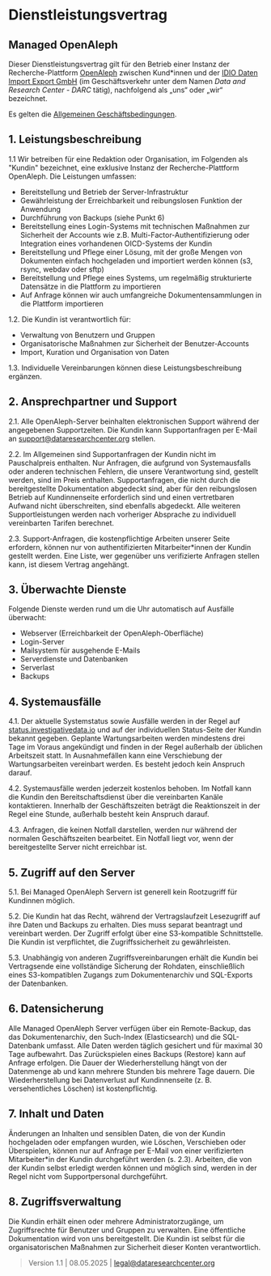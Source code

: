 # Dienstleistungsvertrag

## Managed OpenAleph

Dieser Dienstleistungsvertrag gilt für den Betrieb einer Instanz der Recherche-Plattform [OpenAleph](https://openaleph.org/) zwischen Kund*innen und der [IDIO Daten Import Export GmbH](https://dataresearchcenter.org) (im Geschäftsverkehr unter dem Namen _Data and Research Center - DARC_ tätig), nachfolgend als „uns“ oder „wir“ bezeichnet.

Es gelten die [Allgemeinen Geschäftsbedingungen](./agb.md).

## 1. Leistungsbeschreibung

1.1 Wir betreiben für eine Redaktion oder Organisation, im Folgenden als "Kundin" bezeichnet, eine exklusive Instanz der Recherche-Plattform OpenAleph. Die Leistungen umfassen:

- Bereitstellung und Betrieb der Server-Infrastruktur
- Gewährleistung der Erreichbarkeit und reibungslosen Funktion der Anwendung
- Durchführung von Backups (siehe Punkt 6)
- Bereitstellung eines Login-Systems mit technischen Maßnahmen zur Sicherheit der Accounts wie z.B. Multi-Factor-Authentifizierung oder Integration eines vorhandenen OICD-Systems der Kundin
- Bereitstellung und Pflege einer Lösung, mit der große Mengen von Dokumenten einfach hochgeladen und importiert werden können (s3, rsync, webdav oder sftp)
- Bereitstellung und Pflege eines Systems, um regelmäßig strukturierte Datensätze in die Plattform zu importieren
- Auf Anfrage können wir auch umfangreiche Dokumentensammlungen in die Plattform importieren

1.2. Die Kundin ist verantwortlich für:

- Verwaltung von Benutzern und Gruppen
- Organisatorische Maßnahmen zur Sicherheit der Benutzer-Accounts
- Import, Kuration und Organisation von Daten

1.3. Individuelle Vereinbarungen können diese Leistungsbeschreibung ergänzen.

## 2. Ansprechpartner und Support

2.1. Alle OpenAleph-Server beinhalten elektronischen Support während der angegebenen Supportzeiten. Die Kundin kann Supportanfragen per E-Mail an [support@dataresearchcenter.org](mailto:support@dataresearchcenter.org) stellen.

2.2. Im Allgemeinen sind Supportanfragen der Kundin nicht im Pauschalpreis enthalten. Nur Anfragen, die aufgrund von Systemausfalls oder anderen technischen Fehlern, die unsere Verantwortung sind, gestellt werden, sind im Preis enthalten. Supportanfragen, die nicht durch die bereitgestellte Dokumentation abgedeckt sind, aber für den reibungslosen Betrieb auf Kundinnenseite erforderlich sind und einen vertretbaren Aufwand nicht überschreiten, sind ebenfalls abgedeckt. Alle weiteren Supportleistungen werden nach vorheriger Absprache zu individuell vereinbarten Tarifen berechnet.

2.3. Support-Anfragen, die kostenpflichtige Arbeiten unserer Seite erfordern, können nur von authentifizierten Mitarbeiter*innen der Kundin gestellt werden. Eine Liste, wer gegenüber uns verifizierte Anfragen stellen kann, ist diesem Vertrag angehängt.

## 3. Überwachte Dienste

Folgende Dienste werden rund um die Uhr automatisch auf Ausfälle überwacht:

- Webserver (Erreichbarkeit der OpenAleph-Oberfläche)
- Login-Server
- Mailsystem für ausgehende E-Mails
- Serverdienste und Datenbanken
- Serverlast
- Backups

## 4. Systemausfälle

4.1. Der aktuelle Systemstatus sowie Ausfälle werden in der Regel auf [status.investigativedata.io](https://status.investigativedata.io) und auf der individuellen Status-Seite der Kundin bekannt gegeben. Geplante Wartungsarbeiten werden mindestens drei Tage im Voraus angekündigt und finden in der Regel außerhalb der üblichen Arbeitszeit statt. In Ausnahmefällen kann eine Verschiebung der Wartungsarbeiten vereinbart werden. Es besteht jedoch kein Anspruch darauf.

4.2. Systemausfälle werden jederzeit kostenlos behoben. Im Notfall kann die Kundin den Bereitschaftsdienst über die vereinbarten Kanäle kontaktieren. Innerhalb der Geschäftszeiten beträgt die Reaktionszeit in der Regel eine Stunde, außerhalb besteht kein Anspruch darauf.

4.3. Anfragen, die keinen Notfall darstellen, werden nur während der normalen Geschäftszeiten bearbeitet. Ein Notfall liegt vor, wenn der bereitgestellte Server nicht erreichbar ist.

## 5. Zugriff auf den Server

5.1. Bei Managed OpenAleph Servern ist generell kein Rootzugriff für Kundinnen möglich.

5.2. Die Kundin hat das Recht, während der Vertragslaufzeit Lesezugriff auf ihre Daten und Backups zu erhalten. Dies muss separat beantragt und vereinbart werden. Der Zugriff erfolgt über eine S3-kompatible Schnittstelle. Die Kundin ist verpflichtet, die Zugriffssicherheit zu gewährleisten.

5.3. Unabhängig von anderen Zugriffsvereinbarungen erhält die Kundin bei Vertragsende eine vollständige Sicherung der Rohdaten, einschließlich eines S3-kompatiblen Zugangs zum Dokumentenarchiv und SQL-Exports der Datenbanken.

## 6. Datensicherung

Alle Managed OpenAleph Server verfügen über ein Remote-Backup, das das Dokumentenarchiv, den Such-Index (Elasticsearch) und die SQL-Datenbank umfasst. Alle Daten werden täglich gesichert und für maximal 30 Tage aufbewahrt. Das Zurückspielen eines Backups (Restore) kann auf Anfrage erfolgen. Die Dauer der Wiederherstellung hängt von der Datenmenge ab und kann mehrere Stunden bis mehrere Tage dauern. Die Wiederherstellung bei Datenverlust auf Kundinnenseite (z. B. versehentliches Löschen) ist kostenpflichtig.

## 7. Inhalt und Daten

Änderungen an Inhalten und sensiblen Daten, die von der Kundin hochgeladen oder empfangen wurden, wie Löschen, Verschieben oder Überspielen, können nur auf Anfrage per E-Mail von einer verifizierten Mitarbeiter*in der Kundin durchgeführt werden (s. 2.3). Arbeiten, die von der Kundin selbst erledigt werden können und möglich sind, werden in der Regel nicht vom Supportpersonal durchgeführt.

## 8. Zugriffsverwaltung

Die Kundin erhält einen oder mehrere Administratorzugänge, um Zugriffsrechte für Benutzer und Gruppen zu verwalten. Eine öffentliche Dokumentation wird von uns bereitgestellt. Die Kundin ist selbst für die organisatorischen Maßnahmen zur Sicherheit dieser Konten verantwortlich.


> Version 1.1 | 08.05.2025 | [legal@dataresearchcenter.org](mailto:legal@dataresearchcenter.org)
